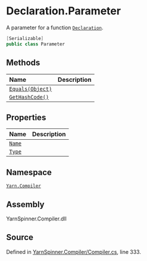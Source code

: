 # Declaration.Parameter

A parameter for a function [`Declaration`](../declaration/).

```csharp
[Serializable]
public class Parameter
```

## Methods

| Name | Description |
| :--- | :--- |
| [`Equals(Object)`](declaration.parameter.equals-system.object.md) |  |
| [`GetHashCode()`](declaration.parameter.gethashcode.md) |  |

## Properties

| Name | Description |
| :--- | :--- |
| [`Name`](declaration.parameter.name.md) |  |
| [`Type`](declaration.parameter.type.md) |  |

## Namespace

[`Yarn.Compiler`](../)

## Assembly

YarnSpinner.Compiler.dll

## Source

Defined in [YarnSpinner.Compiler/Compiler.cs](https://github.com/YarnSpinnerTool/YarnSpinner//blob/develop/YarnSpinner.Compiler/Compiler.cs#L333), line 333.

